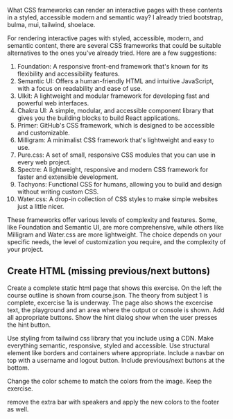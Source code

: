 What CSS frameworks can render an interactive pages with these contents in a styled, accessible modern and semantic way? I already tried bootstrap, bulma, mui, tailwind, shoelace.

For rendering interactive pages with styled, accessible, modern, and semantic content, there are several CSS frameworks that could be suitable alternatives to the ones you've already tried. Here are a few suggestions:

1. Foundation: A responsive front-end framework that's known for its flexibility and accessibility features.
2. Semantic UI: Offers a human-friendly HTML and intuitive JavaScript, with a focus on readability and ease of use.
3. UIkit: A lightweight and modular framework for developing fast and powerful web interfaces.
4. Chakra UI: A simple, modular, and accessible component library that gives you the building blocks to build React applications.
5. Primer: GitHub's CSS framework, which is designed to be accessible and customizable.
6. Milligram: A minimalist CSS framework that's lightweight and easy to use.
7. Pure.css: A set of small, responsive CSS modules that you can use in every web project.
8. Spectre: A lightweight, responsive and modern CSS framework for faster and extensible development.
9. Tachyons: Functional CSS for humans, allowing you to build and design without writing custom CSS.
10. Water.css: A drop-in collection of CSS styles to make simple websites just a little nicer.

These frameworks offer various levels of complexity and features. Some, like Foundation and Semantic UI, are more comprehensive, while others like Milligram and Water.css are more lightweight. The choice depends on your specific needs, the level of customization you require, and the complexity of your project.

## Create HTML (missing previous/next buttons)

Create a complete static html page that shows this exercise.
On the left the course outline is shown from course.json. The theory from subject 1 is complete, excercise 1a is underway.
The page also shows the excercise text, the playground and an area where the output or console is shown. Add all appropriate buttons.
Show the hint dialog show when the user presses the hint button.

Use styling from tailwind css library that you include using a CDN. Make everything semantic, responsive, styled and accessible.
Use structural element like borders and containers where appropriate.
Include a navbar on top with a username and logout button.
Include previous/next buttons at the bottom.

Change the color scheme to match the colors from the image. Keep the exercise.

remove the extra bar with speakers and apply the new colors to the footer as well.
